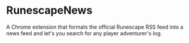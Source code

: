 # RunescapeNews

A Chrome extension that formats the official Runescape RSS feed into a news feed and let's you search for any player adventurer's log.
